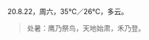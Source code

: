 <link href="../../css/style.css" rel="stylesheet" type="text/css" />

<span class="fzzy">20.8.22，周六，35℃／26℃，多云。

> 处暑：鹰乃祭鸟，天地始肃，禾乃登。
